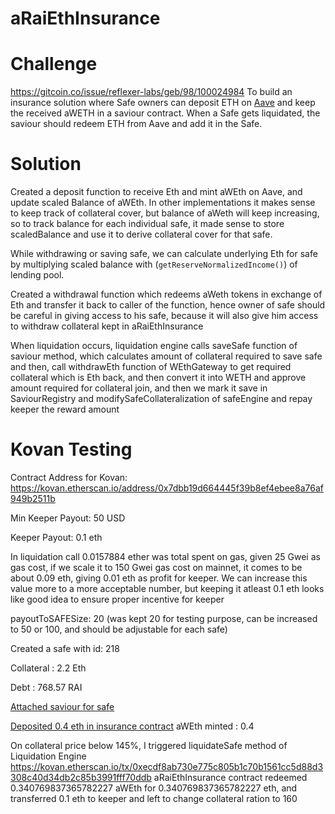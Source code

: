 # aRaiEthInsurance

# Challenge

https://gitcoin.co/issue/reflexer-labs/geb/98/100024984
To build an insurance solution where Safe owners can deposit ETH on [Aave](https://docs.aave.com/developers/the-core-protocol/atokens) and keep the received aWETH in a saviour contract. When a Safe gets liquidated, the saviour should redeem ETH from Aave and add it in the Safe.


# Solution

Created a deposit function to receive Eth and mint aWEth on Aave, and update scaled Balance of aWEth. In other implementations it makes sense to keep track of collateral cover, but balance of aWeth will keep increasing, so to track balance for each individual safe, it made sense to store scaledBalance and use it to derive collateral cover for that safe.

While withdrawing or saving safe, we can calculate underlying Eth for safe by multiplying scaled balance with (```getReserveNormalizedIncome()```) of lending pool.

Created a withdrawal function which redeems aWeth tokens in exchange of Eth and transfer it back to caller of the function, hence owner of safe should be careful in giving access to his safe, because it will also give him access to withdraw collateral kept in aRaiEthInsurance

When liquidation occurs, liquidation engine calls saveSafe function of saviour method, which calculates amount of collateral required to save safe and then, call withdrawEth function of WEthGateway to get required collateral which is Eth back, and then convert it into WETH and approve amount required for collateral join, and then we mark it save in SaviourRegistry and modifySafeCollateralization of safeEngine and repay keeper the reward amount


# Kovan Testing
Contract Address for Kovan: https://kovan.etherscan.io/address/0x7dbb19d664445f39b8ef4ebee8a76af949b2511b

Min Keeper Payout: 50 USD

Keeper Payout: 0.1 eth

In liquidation call 0.0157884 ether was total spent on gas, given 25 Gwei as gas cost, if we scale it to 150 Gwei gas cost on mainnet, it comes to be about 0.09 eth, giving 0.01 eth as profit for keeper. We can increase this value more to a more acceptable number, but keeping it atleast 0.1 eth looks like good idea to ensure proper incentive for keeper

payoutToSAFESize: 20 (was kept 20 for testing purpose, can be increased to 50 or 100, and should be adjustable for each safe)

Created a safe with id: 218

Collateral : 2.2 Eth

Debt : 768.57 RAI

[Attached saviour for safe](https://kovan.etherscan.io/tx/0x1ad27f7d09bedf590e63a009c2377d2ae0c2268a4da8e03645de14d0163a86f0)

[Deposited 0.4 eth in insurance contract](https://kovan.etherscan.io/tx/0x6d59af5d7ac61b75b0419336fdb9f088979143efb9940e7d362cea220e8f998d)
aWEth minted : 0.4

On collateral price below 145%, I triggered liquidateSafe method of Liquidation Engine
https://kovan.etherscan.io/tx/0xecdf8ab730e775c805b1c70b1561cc5d88d3308c40d34db2c85b3991fff70ddb
aRaiEthInsurance contract redeemed 0.340769837365782227 aWEth for 0.340769837365782227 eth, and transferred 0.1 eth to keeper and left to change collateral ration to 160

